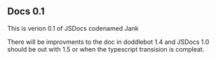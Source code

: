 
## Docs 0.1

This is verion 0.1 of JSDocs codenamed Jank

There will be improvments to the doc in doddlebot 1.4 and JSDocs 1.0 should be out with 1.5 or when the typescript transision is compleat.

